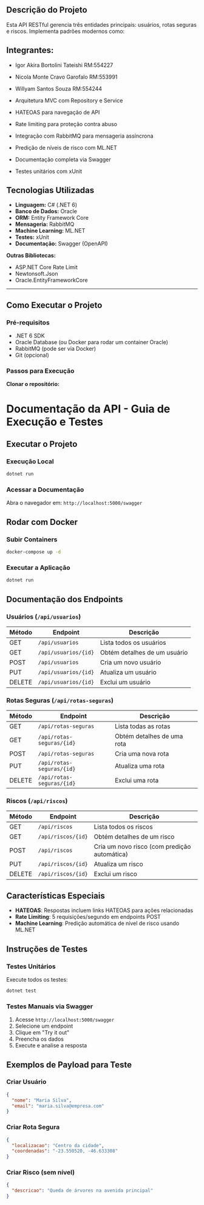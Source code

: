 ## Descrição do Projeto

Esta API RESTful gerencia três entidades principais: usuários, rotas seguras e riscos. Implementa padrões modernos como:

## Integrantes:
- Igor Akira Bortolini Tateishi RM:554227 
- Nicola Monte Cravo Garofalo RM:553991 
- Willyam Santos Souza RM:554244 

- Arquitetura MVC com Repository e Service  
- HATEOAS para navegação de API  
- Rate limiting para proteção contra abuso  
- Integração com RabbitMQ para mensageria assíncrona  
- Predição de níveis de risco com ML.NET  
- Documentação completa via Swagger  
- Testes unitários com xUnit  

## Tecnologias Utilizadas

- **Linguagem:** C# (.NET 6)  
- **Banco de Dados:** Oracle  
- **ORM:** Entity Framework Core  
- **Mensageria:** RabbitMQ  
- **Machine Learning:** ML.NET  
- **Testes:** xUnit
- **Documentação:** Swagger (OpenAPI)  

**Outras Bibliotecas:**

- ASP.NET Core Rate Limit  
- Newtonsoft.Json  
- Oracle.EntityFrameworkCore  

---

## Como Executar o Projeto

### Pré-requisitos

- .NET 6 SDK  
- Oracle Database (ou Docker para rodar um container Oracle)  
- RabbitMQ (pode ser via Docker)  
- Git (opcional)  

### Passos para Execução

**Clonar o repositório:**


# Documentação da API - Guia de Execução e Testes

## Executar o Projeto

### Execução Local
```bash
dotnet run
```

### Acessar a Documentação
Abra o navegador em: `http://localhost:5000/swagger`

## Rodar com Docker

### Subir Containers
```bash
docker-compose up -d
```

### Executar a Aplicação
```bash
dotnet run
```

## Documentação dos Endpoints

### Usuários (`/api/usuarios`)

| Método | Endpoint | Descrição |
|--------|----------|-----------|
| GET    | `/api/usuarios`     | Lista todos os usuários |
| GET    | `/api/usuarios/{id}` | Obtém detalhes de um usuário |
| POST   | `/api/usuarios`     | Cria um novo usuário |
| PUT    | `/api/usuarios/{id}` | Atualiza um usuário |
| DELETE | `/api/usuarios/{id}` | Exclui um usuário |

### Rotas Seguras (`/api/rotas-seguras`)

| Método | Endpoint | Descrição |
|--------|----------|-----------|
| GET    | `/api/rotas-seguras`     | Lista todas as rotas |
| GET    | `/api/rotas-seguras/{id}` | Obtém detalhes de uma rota |
| POST   | `/api/rotas-seguras`     | Cria uma nova rota |
| PUT    | `/api/rotas-seguras/{id}` | Atualiza uma rota |
| DELETE | `/api/rotas-seguras/{id}` | Exclui uma rota |

### Riscos (`/api/riscos`)

| Método | Endpoint | Descrição |
|--------|----------|-----------|
| GET    | `/api/riscos`     | Lista todos os riscos |
| GET    | `/api/riscos/{id}` | Obtém detalhes de um risco |
| POST   | `/api/riscos`     | Cria um novo risco (com predição automática) |
| PUT    | `/api/riscos/{id}` | Atualiza um risco |
| DELETE | `/api/riscos/{id}` | Exclui um risco |

## Características Especiais

- **HATEOAS**: Respostas incluem links HATEOAS para ações relacionadas
- **Rate Limiting**: 5 requisições/segundo em endpoints POST
- **Machine Learning**: Predição automática de nível de risco usando ML.NET

## Instruções de Testes

### Testes Unitários

Execute todos os testes:
```bash
dotnet test
```

### Testes Manuais via Swagger

1. Acesse `http://localhost:5000/swagger`
2. Selecione um endpoint
3. Clique em "Try it out"
4. Preencha os dados
5. Execute e analise a resposta

## Exemplos de Payload para Teste

### Criar Usuário
```json
{
  "nome": "Maria Silva",
  "email": "maria.silva@empresa.com"
}
```

### Criar Rota Segura
```json
{
  "localizacao": "Centro da cidade",
  "coordenadas": "-23.550520, -46.633308"
}
```

### Criar Risco (sem nível)
```json
{
  "descricao": "Queda de árvores na avenida principal"
}
```
